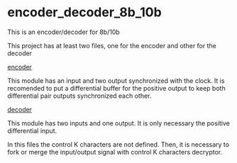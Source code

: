 # encoder_decoder_8b_10b
 This is an encoder/decoder for 8b/10b

This project has at least two files, one for the encoder and other for the decoder

[encoder](encoder_8b_10b.vhd)

This module has an input and two output synchronized with the clock.
It is recomended to put a differential buffer for the positive output
to keep both differential pair outputs synchronized each other.

[decoder](decoder_8b_10b.vhd)

This module has two inputs and one output.
It is only necessary the positive differential input.

In this files the control K characters are not defined. Then, it is necessary 
to fork or merge the input/output signal with control K characters decryptor.